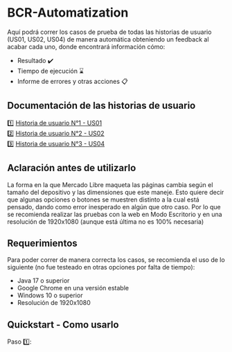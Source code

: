 
# BCR-Automatization


Aquí podrá correr los casos de prueba de todas las historias de usuario (US01, US02, US04)
de manera automática obteniendo un feedback al acabar cada uno, donde encontrará información cómo:
- Resultado ✔️
- Tiempo de ejecución ⌛
- Informe de errores y otras acciones 📋


## Documentación de las historias de usuario

1️⃣ [Historia de usuario N°1 - US01](https://docs.google.com/document/d/1SvC4JJbQDRDjAhgNqep5h-a2cxDugRIQSvKmdtzk24E/edit?usp=sharing) \
2️⃣ [Historia de usuario N°2 - US02](https://docs.google.com/document/d/1SvC4JJbQDRDjAhgNqep5h-a2cxDugRIQSvKmdtzk24E/edit?usp=sharing) \
3️⃣ [Historia de usuario N°3 - US04](https://docs.google.com/document/d/1edFOk6xzP8QK3FLASnd0HxHBA6rm88eaej3JK-mH4pg/edit?usp=sharing)


## Aclaración antes de utilizarlo

La forma en la que Mercado Libre maqueta las páginas cambia según el tamaño del depositivo y las dimensiones que este maneje. Esto quiere decir que algunas opciones o botones se muestren distinto a la cual está pensado, dando como error inesperado en algún que otro caso. Por lo que se recomienda realizar las pruebas con la web en Modo Escritorio y en una resolución de 1920x1080 (aunque está última no es 100% necesaria)


## Requerimientos

Para poder correr de manera correcta los casos, se recomienda el uso de lo siguiente (no fue testeado en otras opciones por falta de tiempo):
- Java 17 o superior
- Google Chrome en una versión estable
- Windows 10 o superior
- Resolución de 1920x1080



## Quickstart - Como usarlo

Paso 1️⃣:




